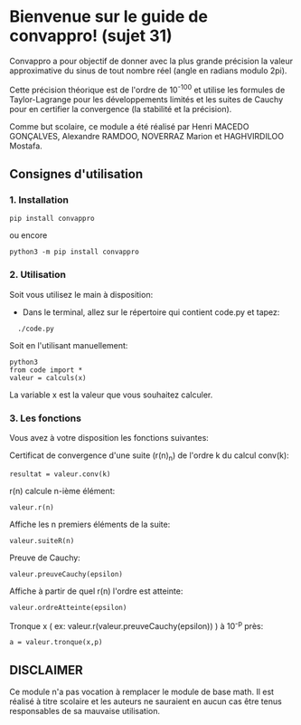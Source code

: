 # Bienvenue sur le guide de convappro! (sujet 31)
Convappro a pour objectif de donner avec la plus grande précision la valeur approximative du sinus de tout nombre réel (angle en radians modulo 2pi).

Cette précision théorique est de l'ordre de 10<sup>-100</sup> et utilise les formules de Taylor-Lagrange pour les développements limités et les suites de Cauchy pour en certifier la convergence (la stabilité et la précision).

Comme but scolaire, ce module a été réalisé par Henri MACEDO GONÇALVES, Alexandre RAMDOO, NOVERRAZ Marion et HAGHVIRDILOO Mostafa.

## Consignes d'utilisation

### 1. Installation
```shell script
pip install convappro
``` 
ou encore
```shell script
python3 -m pip install convappro
```

### 2. Utilisation
Soit vous utilisez le main à disposition:

- Dans le terminal, allez sur le répertoire qui contient code.py et tapez:
```
  ./code.py
```

Soit en l'utilisant manuellement:
```
python3
from code import *
valeur = calculs(x)
```

La variable x est la valeur que vous souhaitez calculer.

### 3. Les fonctions

Vous avez à votre disposition les fonctions suivantes:

Certificat de convergence d'une suite (r(n)<sub>n</sub>) de l'ordre k du calcul conv(k):
```
resultat = valeur.conv(k)
```

r(n) calcule n-ième élément:
```
valeur.r(n)
```

Affiche les n premiers éléments de la suite:
```
valeur.suiteR(n)
```

Preuve de Cauchy:
```
valeur.preuveCauchy(epsilon)
```

Affiche à partir de quel r(n) l'ordre est atteinte:
```
valeur.ordreAtteinte(epsilon)
```

Tronque x ( ex: valeur.r(valeur.preuveCauchy(epsilon)) ) à 10<sup>-p</sup> près:
```
a = valeur.tronque(x,p)
```

## DISCLAIMER
Ce module n'a pas vocation à remplacer le module de base math. Il est réalisé à titre scolaire et les auteurs ne sauraient en aucun cas être tenus responsables de sa mauvaise utilisation.
